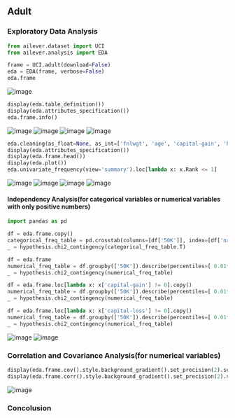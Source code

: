 ## Adult

### Exploratory Data Analysis

```python
from ailever.dataset import UCI
from ailever.analysis import EDA

frame = UCI.adult(download=False)
eda = EDA(frame, verbose=False)
eda.frame
```
![image](https://user-images.githubusercontent.com/56889151/152403742-9ab7cd0b-f271-48fd-9fc4-779ba0cfbc1c.png)

```python
display(eda.table_definition())
display(eda.attributes_specification())
eda.frame.info()
```
![image](https://user-images.githubusercontent.com/56889151/152403838-8b4ba316-c731-46cc-8144-08883687b2bd.png)
![image](https://user-images.githubusercontent.com/56889151/152404253-fb41f0da-1d52-4f14-be3c-1446eca893af.png)
![image](https://user-images.githubusercontent.com/56889151/152404343-c35a844d-e391-4e5f-b9ec-be0eeb4c741d.png)
![image](https://user-images.githubusercontent.com/56889151/152404380-9a9cb3e8-2223-410b-a4a0-bd841c778b45.png)


```python
eda.cleaning(as_float=None, as_int=['fnlwgt', 'age', 'capital-gain', 'hours-per-week', 'capital-loss', 'education-num'], as_date=None, as_str=['education', 'native-country', 'workclass', 'occupation', 'race', 'relationship', '50K', 'marital-status', 'sex'], as_category=None, verbose=False)
display(eda.attributes_specification())
display(eda.frame.head())
display(eda.plot())
eda.univariate_frequency(view='summary').loc[lambda x: x.Rank <= 1]
```
![image](https://user-images.githubusercontent.com/56889151/152405651-0b3d52ee-3ad9-487f-ad63-786cf46eb228.png)
![image](https://user-images.githubusercontent.com/56889151/152406337-36688fb1-0acb-4d92-a738-dbc09fa9aab0.png)
![image](https://user-images.githubusercontent.com/56889151/152406400-93f060b5-7c40-436e-85d6-4c0f6c7952d1.png)
![image](https://user-images.githubusercontent.com/56889151/152409103-dcf188b3-0be1-4379-bcc2-27dfd762767a.png)


#### Independency Analysis(for categorical variables or numerical variables with only positive numbers)
```python
import pandas as pd

df = eda.frame.copy()
categorical_freq_table = pd.crosstab(columns=[df['50K']], index=[df['native-country']], margins=False, margins_name='All', dropna=True, normalize=True)
_ = hypothesis.chi2_contingency(categorical_freq_table.T)

df = eda.frame
numerical_freq_table = df.groupby(['50K']).describe(percentiles=[ 0.01*i for i in range(1, 100)])['fnlwgt'].loc[:, 'min':'max']
_ = hypothesis.chi2_contingency(numerical_freq_table)

df = eda.frame.loc[lambda x: x['capital-gain'] != 0].copy()
numerical_freq_table = df.groupby(['50K']).describe(percentiles=[ 0.01*i for i in range(1, 100)])['capital-gain'].loc[:, 'min':'max']
_ = hypothesis.chi2_contingency(numerical_freq_table)

df = eda.frame.loc[lambda x: x['capital-loss'] != 0].copy()
numerical_freq_table = df.groupby(['50K']).describe(percentiles=[ 0.01*i for i in range(1, 100)])['capital-loss'].loc[:, 'min':'max']
_ = hypothesis.chi2_contingency(numerical_freq_table)
```
![image](https://user-images.githubusercontent.com/56889151/152457958-e60599ec-f050-423a-9473-507648ed63c8.png)
![image](https://user-images.githubusercontent.com/56889151/152457897-243f8e34-dcdf-404a-98ad-e5eedc5da686.png)

### Correlation and Covariance Analysis(for numerical variables)
```python
display(eda.frame.cov().style.background_gradient().set_precision(2).set_properties(**{'font-size': '5pt'}))
display(eda.frame.corr().style.background_gradient().set_precision(2).set_properties(**{'font-size': '5pt'}))
```
![image](https://user-images.githubusercontent.com/56889151/152468130-2cdea565-7159-424a-958d-9971383b6a11.png)


### Concolusion
```python

```

